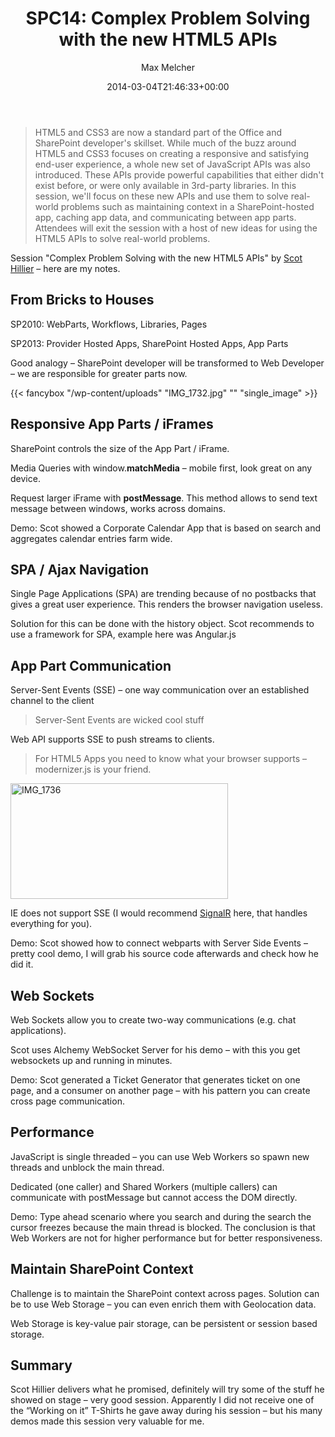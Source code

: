 ﻿---
title: 'SPC14: Complex Problem Solving with the new HTML5 APIs'
author: Max Melcher
aliases:
   - "/post/2014-03-04-spc14-complex-problem-solving-new-html5-apis/"
2014: "03"
type: post
date: 2014-03-04T21:46:33+00:00
url: /2014/03/spc14-complex-problem-solving-new-html5-apis/
yourls_shorturl:
  - http://melcher.it/s/24
categories:
  - Apps
  - Development
  - SharePoint 2013

---
> HTML5 and CSS3 are now a standard part of the Office and SharePoint developer's skillset. While much of the buzz around HTML5 and CSS3 focuses on creating a responsive and satisfying end-user experience, a whole new set of JavaScript APIs was also introduced. These APIs provide powerful capabilities that either didn't exist before, or were only available in 3rd-party libraries. In this session, we'll focus on these new APIs and use them to solve real-world problems such as maintaining context in a SharePoint-hosted app, caching app data, and communicating between app parts. Attendees will exit the session with a host of new ideas for using the HTML5 APIs to solve real-world problems.

Session "Complex Problem Solving with the new HTML5 APIs" by [Scot Hillier][1] – here are my notes.

## From Bricks to Houses

SP2010: WebParts, Workflows, Libraries, Pages
  
SP2013: Provider Hosted Apps, SharePoint Hosted Apps, App Parts

Good analogy – SharePoint developer will be transformed to Web Developer – we are responsible for greater parts now.

{{< fancybox "/wp-content/uploads" "IMG_1732.jpg" "" "single_image" >}}

## Responsive App Parts / iFrames

SharePoint controls the size of the App Part / iFrame.

Media Queries with window.**matchMedia** – mobile first, look great on any device.
  
Request larger iFrame with **postMessage**. This method allows to send text message between windows, works across domains.

Demo: Scot showed a Corporate Calendar App that is based on search and aggregates calendar entries farm wide.

## SPA / Ajax Navigation

Single Page Applications (SPA) are trending because of no postbacks that gives a great user experience. This renders the browser navigation useless.

Solution for this can be done with the history object. Scot recommends to use a framework for SPA, example here was Angular.js

## App Part Communication

Server-Sent Events (SSE) – one way communication over an established channel to the client

> Server-Sent Events are wicked cool stuff

Web API supports SSE to push streams to clients.

> For HTML5 Apps you need to know what your browser supports – modernizer.js is your friend.

[<img style="background-image: none; padding-top: 0px; padding-left: 0px; display: inline; padding-right: 0px; border: 0px;" title="IMG_1736" alt="IMG_1736" src="http://melcher.it/wp-content/uploads/IMG_1736_thumb.jpg" width="348" height="185" border="0" />][3]

IE does not support SSE (I would recommend <a href="http://signalr.net/" target="_blank">SignalR</a> here, that handles everything for you).

Demo: Scot showed how to connect webparts with Server Side Events – pretty cool demo, I will grab his source code afterwards and check how he did it.

## Web Sockets

Web Sockets allow you to create two-way communications (e.g. chat applications).

Scot uses Alchemy WebSocket Server for his demo – with this you get websockets up and running in minutes.

Demo: Scot generated a Ticket Generator that generates ticket on one page, and a consumer on another page – with his pattern you can create cross page communication.

## Performance

JavaScript is single threaded – you can use Web Workers so spawn new threads and unblock the main thread.

Dedicated (one caller) and Shared Workers (multiple callers) can communicate with postMessage but cannot access the DOM directly.

Demo: Type ahead scenario where you search and during the search the cursor freezes because the main thread is blocked. The conclusion is that Web Workers are not for higher performance but for better responsiveness.

## Maintain SharePoint Context

Challenge is to maintain the SharePoint context across pages. Solution can be to use Web Storage – you can even enrich them with Geolocation data.

Web Storage is key-value pair storage, can be persistent or session based storage.

## Summary

Scot Hillier delivers what he promised, definitely will try some of the stuff he showed on stage – very good session. Apparently I did not receive one of the “Working on it” T-Shirts he gave away during his session – but his many demos made this session very valuable for me.

 [1]: http://twitter.com/scothillier
 [2]: http://melcher.it/wp-content/uploads/IMG_1732.jpg
 [3]: http://melcher.it/wp-content/uploads/IMG_17361.jpg
